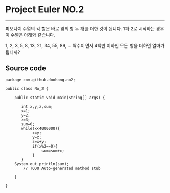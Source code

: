 # Project Euler NO.2

-------------------------
피보나치 수열의 각 항은 바로 앞의 항 두 개를 더한 것이 됩니다. 1과 2로 시작하는 경우 이 수열은 아래와 같습니다.

1, 2, 3, 5, 8, 13, 21, 34, 55, 89, ...
짝수이면서 4백만 이하인 모든 항을 더하면 얼마가 됩니까?

## Source code
```
package com.github.doohong.no2;

public class No_2 {

	public static void main(String[] args) {
		
	   int x,y,z,sum;
	   x=1;
	   y=2;
	   z=3;
	   sum=0;
	   while(x<4000000){
			x=y;
	  		y=z;
	    	z=x+y;
	    	if(x%2==0){
	    		sum=sum+x;
	  		} 
	   }
	System.out.println(sum);		
		// TODO Auto-generated method stub

	}

}
```




